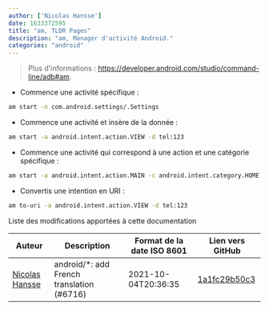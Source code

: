 ```yaml
---
author: ['Nicolas Hansse']
date: 1633372595
title: "am, TLDR Pages"
description: "am, Manager d'activité Android."
categories: "android"
---
```

> Plus d'informations : <https://developer.android.com/studio/command-line/adb#am>.

- Commence une activité spécifique :

```bash
am start -n com.android.settings/.Settings
```

- Commence une activité et insère de la donnée :

```bash
am start -a android.intent.action.VIEW -d tel:123
```

- Commence une activité qui correspond à une action et une catégorie spécifique :

```bash
am start -a android.intent.action.MAIN -c android.intent.category.HOME
```

- Convertis une intention en URI :

```bash
am to-uri -a android.intent.action.VIEW -d tel:123
```
Liste des modifications apportées à cette documentation


Auteur | Description | Format de la date ISO 8601 | Lien vers GitHub
------|-----|-----|-----
[Nicolas Hansse](mailto:nico.hansse@gmail.com) | android/*: add French translation (#6716) | 2021-10-04T20:36:35 | [1a1fc29b50c3](https://github.com/tldr-pages/tldr/commit/1a1fc29b50c3a931756fb51d571ca61a43e70067)

